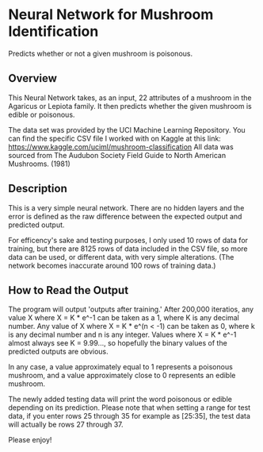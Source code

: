 # Neural Network for Mushroom Identification
Predicts whether or not a given mushroom is poisonous.

## Overview
This Neural Network takes, as an input, 22 attributes of a mushroom in the Agaricus
or Lepiota family. It then predicts whether the given mushroom is edible or 
poisonous. 

The data set was provided by the UCI Machine Learning Repository. You can find the
specific CSV file I worked with on Kaggle at this link:  https://www.kaggle.com/uciml/mushroom-classification
All data was sourced from The Audubon Society Field Guide to North American Mushrooms. (1981) 

## Description
This is a very simple neural network. There are no hidden layers and the error is defined
as the raw difference between the expected output and predicted output.

For efficency's sake and testing purposes, I only used 10 rows of data for training, but there 
are 8125 rows of data included in the CSV file, so more data can be used, or different data,
with very simple alterations. (The network becomes inaccurate around 100 rows of training data.)

## How to Read the Output
The program will output 'outputs after training.' After 200,000 iteratios, any 
value X where X = K * e^-1 can be taken as a 1, where K is any decimal number. 
Any value of X where X = K * e^(n < -1) can be taken as 0, where k is any decimal
number and n is any integer. Values where X = K * e^-1 almost always see K = 9.99...,
so hopefully the binary values of the predicted outputs are obvious. 

In any case, a value approximately equal to 1 represents a poisonous mushroom, and a
value approximately close to 0 represents an edible mushroom.

The newly added testing data will print the word poisonous or edible depending on its prediction. Please note that when setting a range for test data, if you enter rows 25 through 35 for example as [25:35], the test data will actually be rows 27 through 37. 


Please enjoy!
